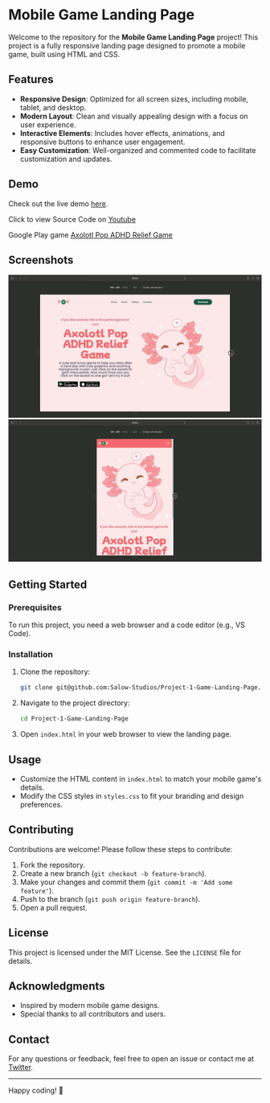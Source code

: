# Mobile Game Landing Page

Welcome to the repository for the **Mobile Game Landing Page** project! This project is a fully responsive landing page designed to promote a mobile game, built using HTML and CSS.

## Features

- **Responsive Design**: Optimized for all screen sizes, including mobile, tablet, and desktop.
- **Modern Layout**: Clean and visually appealing design with a focus on user experience.
- **Interactive Elements**: Includes hover effects, animations, and responsive buttons to enhance user engagement.
- **Easy Customization**: Well-organized and commented code to facilitate customization and updates.

## Demo

Check out the live demo [here](https://salow-studios.github.io/Project-1-Game-Landing-Page/).

Click to view Source Code on [Youtube](https://www.youtube.com/watch?v=EKDFvj9z76Y)

Google Play game [Axolotl Pop ADHD Relief Game](https://play.google.com/store/apps/details?id=com.salowstudios.axolotlpop&hl=en_US)

## Screenshots

![Desktop View](1_desktop.png)
![Mobile View](2_mobile.png)

## Getting Started

### Prerequisites

To run this project, you need a web browser and a code editor (e.g., VS Code).

### Installation

1. Clone the repository:
    ```bash
    git clone git@github.com:Salow-Studios/Project-1-Game-Landing-Page.git
    ```

2. Navigate to the project directory:
    ```bash
    cd Project-1-Game-Landing-Page
    ```

3. Open `index.html` in your web browser to view the landing page.

## Usage

- Customize the HTML content in `index.html` to match your mobile game's details.
- Modify the CSS styles in `styles.css` to fit your branding and design preferences.

## Contributing

Contributions are welcome! Please follow these steps to contribute:

1. Fork the repository.
2. Create a new branch (`git checkout -b feature-branch`).
3. Make your changes and commit them (`git commit -m 'Add some feature'`).
4. Push to the branch (`git push origin feature-branch`).
5. Open a pull request.

## License

This project is licensed under the MIT License. See the `LICENSE` file for details.

## Acknowledgments

- Inspired by modern mobile game designs.
- Special thanks to all contributors and users.

## Contact

For any questions or feedback, feel free to open an issue or contact me at [Twitter](https://x.com/SalowStudios).

---

Happy coding! 🚀